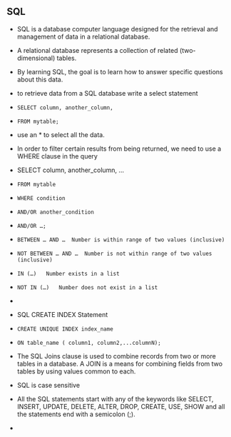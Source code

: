 ## SQL

- SQL is a database computer language designed for the retrieval and management of data in a relational database.
- A relational database represents a collection of related (two-dimensional) tables.
- By learning SQL, the goal is to learn how to answer specific questions about this data.
- to retrieve data from a SQL database write a select statement
- `SELECT column, another_column,`
- `FROM mytable;`
- use an * to select all the data.
- In order to filter certain results from being returned, we need to use a WHERE clause in the query
- SELECT column, another_column, …
- `FROM mytable`
- `WHERE condition`
-    `AND/OR another_condition`
-    `AND/OR …;`
- `BETWEEN … AND …	Number is within range of two values (inclusive)`
- `NOT BETWEEN … AND …	Number is not within range of two values (inclusive)`
- `IN (…)	Number exists in a list`
- `NOT IN (…)	Number does not exist in a list`
- 
- SQL CREATE INDEX Statement
- `CREATE UNIQUE INDEX index_name`
- `ON table_name ( column1, column2,...columnN);`

-  The SQL Joins clause is used to combine records from two or more tables in a database. A JOIN is a means for combining fields from two tables by using values common to each.
- SQL is case sensitive
- All the SQL statements start with any of the keywords like SELECT, INSERT, UPDATE, DELETE, ALTER, DROP, CREATE, USE, SHOW and all the statements end with a semicolon (;).
- 